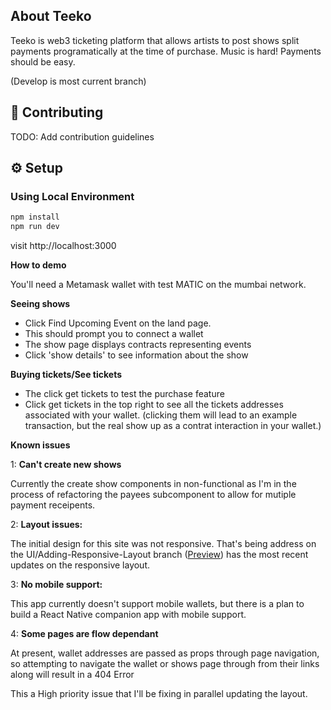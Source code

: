 
## About Teeko

Teeko is web3 ticketing platform that allows artists to post shows split payments programatically at the time of purchase. Music is hard! Payments should be easy. 

(Develop is most current branch)


## 🤝 Contributing

TODO: 
Add contribution guidelines

## ⚙️ Setup

### Using Local Environment

```sh
npm install
npm run dev
```

visit http://localhost:3000

**How to demo**

You'll need a Metamask wallet with test MATIC on the mumbai network. 

**Seeing shows**
- Click Find Upcoming Event on the land page. 
- This should prompt you to connect a wallet
- The show page displays contracts representing events
- Click 'show details' to see information about the show

**Buying tickets/See tickets**
- The click get tickets to test the purchase feature
- Click get tickets in the top right to see all the tickets addresses associated with your wallet. (clicking them will lead to an example transaction, but the real show up as a contrat interaction in your wallet.)




**Known issues**

1: **Can't create new shows** 

Currently the create show components in non-functional as I'm in the process of refactoring the payees subcomponent to allow for mutiple payment receipents. 





2: **Layout issues:** 

The initial design for this site was not responsive. That's being address on the UI/Adding-Responsive-Layout branch ([Preview](https://teeko-2-git-ui-adding-responsive-layout-web3wes.vercel.app/)) has the most recent updates on the responsive layout. 




3: **No mobile support:** 

This app currently doesn't support mobile wallets, but there is a plan to build a React Native companion app with mobile support. 



4: **Some pages are flow dependant**

At present, wallet addresses are passed as props through page navigation, so attempting to navigate the wallet or shows page through from their links along will result in a 404 Error

This a High priority issue that I'll be fixing in parallel updating the layout. 



